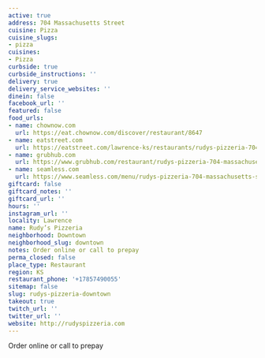 ```yaml
---
active: true
address: 704 Massachusetts Street
cuisine: Pizza
cuisine_slugs:
- pizza
cuisines:
- Pizza
curbside: true
curbside_instructions: ''
delivery: true
delivery_service_websites: ''
dinein: false
facebook_url: ''
featured: false
food_urls:
- name: chownow.com
  url: https://eat.chownow.com/discover/restaurant/8647
- name: eatstreet.com
  url: https://eatstreet.com/lawrence-ks/restaurants/rudys-pizzeria-704-massachusetts-st
- name: grubhub.com
  url: https://www.grubhub.com/restaurant/rudys-pizzeria-704-massachusetts-st-lawrence/1033137
- name: seamless.com
  url: https://www.seamless.com/menu/rudys-pizzeria-704-massachusetts-st-lawrence/1033137
giftcard: false
giftcard_notes: ''
giftcard_url: ''
hours: ''
instagram_url: ''
locality: Lawrence
name: Rudy’s Pizzeria
neighborhood: Downtown
neighborhood_slug: downtown
notes: Order online or call to prepay
perma_closed: false
place_type: Restaurant
region: KS
restaurant_phone: '+17857490055'
sitemap: false
slug: rudys-pizzeria-downtown
takeout: true
twitch_url: ''
twitter_url: ''
website: http://rudyspizzeria.com
---
```


Order online or call to prepay